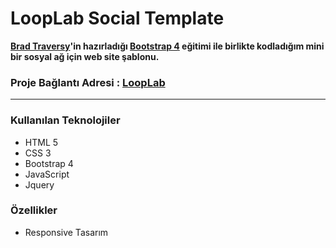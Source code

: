 # LoopLab Social Template


**[Brad Traversy](https://www.udemy.com/user/brad-traversy)'in hazırladığı [Bootstrap 4](https://www.udemy.com/course/bootstrap-4-from-scratch-with-5-projects) eğitimi ile birlikte kodladığım 
mini bir sosyal ağ için web site şablonu.**





### Proje Bağlantı Adresi : [LoopLab](https://mustafadalga.github.io/Front-End-Developments/LoopLabSocialTheme/index.html)
<hr>




### Kullanılan Teknolojiler
 * HTML 5
 * CSS 3
 * Bootstrap 4
 * JavaScript
 * Jquery
 
 
### Özellikler
* Responsive Tasarım
